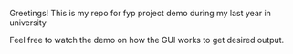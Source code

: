 Greetings! This is my repo for fyp project demo during my last year in university

Feel free to watch the demo on how the GUI works to get desired output.
